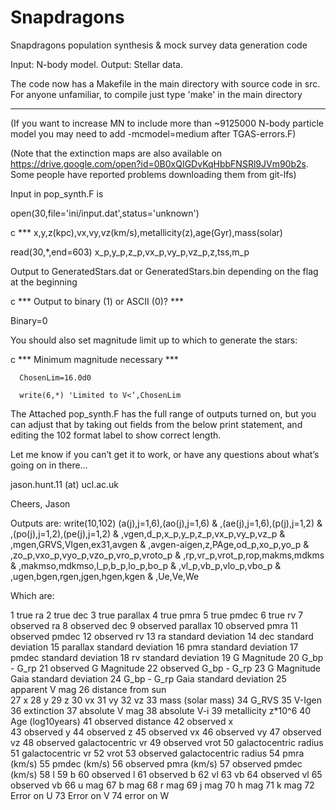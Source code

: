 # Snapdragons
Snapdragons population synthesis &amp; mock survey data generation code 

Input: N-body model.
Output: Stellar data.

The code now has a Makefile in the main directory with source code in src.
For anyone unfamiliar, to compile just type 'make' in the main directory

--------

(If you want to increase MN to include more than ~9125000 N-body particle model you may need to add -mcmodel=medium after TGAS-errors.F)

(Note that the extinction maps are also available on https://drive.google.com/open?id=0B0xQIGDvKqHbbFNSRl9JVm90b2s. Some people have reported problems downloading them from git-lfs)

Input in pop_synth.F is

open(30,file='ini/input.dat',status='unknown')

c *** x,y,z(kpc),vx,vy,vz(km/s),metallicity(z),age(Gyr),mass(solar)

read(30,*,end=603) x_p,y_p,z_p,vx_p,vy_p,vz_p,z,tss,m_p

Output to GeneratedStars.dat or GeneratedStars.bin depending on the flag at the beginning

c *** Output to binary (1) or ASCII (0)? ***

Binary=0

You should also set magnitude limit up to which to generate the stars:

c *** Minimum magnitude necessary ***

      ChosenLim=16.0d0

      write(6,*) 'Limited to V<‘,ChosenLim

The Attached pop_synth.F has the full range of outputs turned on, but you can adjust that by taking out fields from the below 
print statement, and editing the 102 format label to show correct length.

Let me know if you can’t get it to work, or have any questions about what’s going on in there…

jason.hunt.11 (at) ucl.ac.uk

Cheers,
Jason

Outputs are:
                                write(10,102) (a(j),j=1,6),(ao(j),j=1,6)
     &                             ,(ae(j),j=1,6),(p(j),j=1,2)
     &                             ,(po(j),j=1,2),(pe(j),j=1,2)
     &                             ,vgen,d_p,x_p,y_p,z_p,vx_p,vy_p,vz_p
     &                             ,mgen,GRVS,VIgen,ex31,avgen
     &                             ,avgen-aigen,z,PAge,od_p,xo_p,yo_p
     &                             ,zo_p,vxo_p,vyo_p,vzo_p,vro_p,vroto_p
     &                             ,rp,vr_p,vrot_p,rop,makms,mdkms
     &                             ,makmso,mdkmso,l_p,b_p,lo_p,bo_p
     &                             ,vl_p,vb_p,vlo_p,vbo_p
     &                             ,ugen,bgen,rgen,jgen,hgen,kgen
     &                             ,Ue,Ve,We

Which are: 

1 true ra
2 true dec
3 true parallax
4 true pmra
5 true pmdec
6 true rv
7 observed ra
8 observed dec
9 observed parallax
10 observed pmra
11 observed pmdec
12 observed  rv
13 ra standard deviation 
14 dec standard deviation 
15 parallax standard deviation 
16 pmra standard deviation 
17 pmdec standard deviation 
18 rv standard deviation 
19 G Magnitude 
20 G_bp - G_rp
21 observed G Magnitude 
22 observed G_bp - G_rp 
23 G Magnitude Gaia standard deviation 
24 G_bp - G_rp Gaia standard deviation 
25 apparent V mag
26 distance from sun      
27 x 
28 y 
29 z 
30 vx 
31 vy 
32 vz 
33 mass (solar mass)
34 G_RVS
35 V-Igen
36 extinction
37 absolute V mag
38 absolute V-i 
39 metallicity z*10^6
40 Age (log10years)
41 observed distance
42 observed x		
43 observed y 
44 observed z 
45 observed vx 
46 observed vy 
47 observed vz 
48 observed galactocentric vr
49 observed vrot
50 galactocentric radius
51 galactocentric vr
52 vrot
53 observed galactocentric radius
54 pmra (km/s)
55 pmdec (km/s)
56 observed pmra (km/s)
57 observed pmdec (km/s)
58 l
59 b
60 observed l
61 observed b
62 vl 
63 vb
64 observed vl
65 observed vb
66 u mag
67 b mag
68 r mag
69 j mag
70 h mag
71 k mag
72 Error on U
73 Error on V
74 error on W